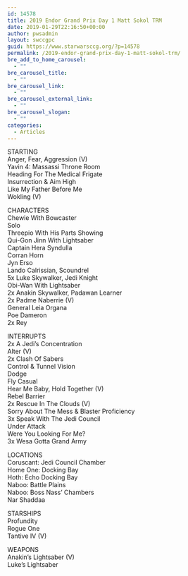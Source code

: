 ```yaml
---
id: 14578
title: 2019 Endor Grand Prix Day 1 Matt Sokol TRM
date: 2019-01-29T22:16:50+00:00
author: pwsadmin
layout: swccgpc
guid: https://www.starwarsccg.org/?p=14578
permalink: /2019-endor-grand-prix-day-1-matt-sokol-trm/
bre_add_to_home_carousel:
  - ""
bre_carousel_title:
  - ""
bre_carousel_link:
  - ""
bre_carousel_external_link:
  - ""
bre_carousel_slogan:
  - ""
categories:
  - Articles
---
```

STARTING  
Anger, Fear, Aggression (V)  
Yavin 4: Massassi Throne Room  
Heading For The Medical Frigate  
Insurrection & Aim High  
Like My Father Before Me  
Wokling (V)

CHARACTERS  
Chewie With Bowcaster  
Solo  
Threepio With His Parts Showing  
Qui-Gon Jinn With Lightsaber  
Captain Hera Syndulla  
Corran Horn  
Jyn Erso  
Lando Calrissian, Scoundrel  
5x Luke Skywalker, Jedi Knight  
Obi-Wan With Lightsaber  
2x Anakin Skywalker, Padawan Learner  
2x Padme Naberrie (V)  
General Leia Organa  
Poe Dameron  
2x Rey

INTERRUPTS  
2x A Jedi&#8217;s Concentration  
Alter (V)  
2x Clash Of Sabers  
Control & Tunnel Vision  
Dodge  
Fly Casual  
Hear Me Baby, Hold Together (V)  
Rebel Barrier  
2x Rescue In The Clouds (V)  
Sorry About The Mess & Blaster Proficiency  
3x Speak With The Jedi Council  
Under Attack  
Were You Looking For Me?  
3x Wesa Gotta Grand Army

LOCATIONS  
Coruscant: Jedi Council Chamber  
Home One: Docking Bay  
Hoth: Echo Docking Bay  
Naboo: Battle Plains  
Naboo: Boss Nass&#8217; Chambers  
Nar Shaddaa

STARSHIPS  
Profundity  
Rogue One  
Tantive IV (V)

WEAPONS  
Anakin&#8217;s Lightsaber (V)  
Luke&#8217;s Lightsaber